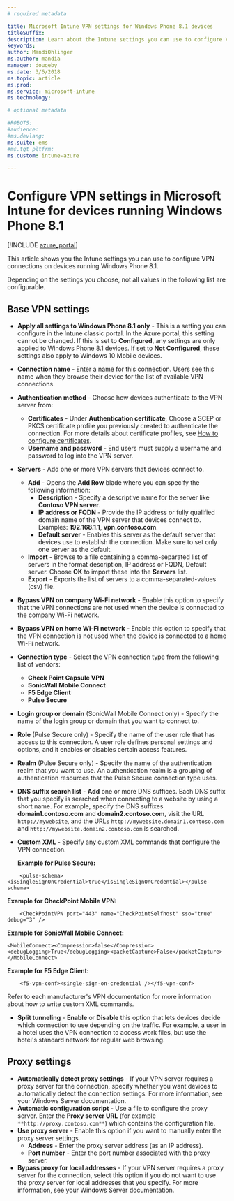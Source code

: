 ```yaml
---
# required metadata

title: Microsoft Intune VPN settings for Windows Phone 8.1 devices
titleSuffix:
description: Learn about the Intune settings you can use to configure VPN connections on devices running Windows Phone 8.1.
keywords:
author: MandiOhlinger
ms.author: mandia
manager: dougeby
ms.date: 3/6/2018
ms.topic: article
ms.prod:
ms.service: microsoft-intune
ms.technology:

# optional metadata

#ROBOTS:
#audience:
#ms.devlang:
ms.suite: ems
#ms.tgt_pltfrm:
ms.custom: intune-azure

---
```


# Configure VPN settings in Microsoft Intune for devices running Windows Phone 8.1

[!INCLUDE [azure_portal](./includes/azure_portal.md)]

This article shows you the Intune settings you can use to configure VPN connections on devices running Windows Phone 8.1.


Depending on the settings you choose, not all values in the following list are configurable.

## Base VPN settings

- **Apply all settings to Windows Phone 8.1 only** - This is a setting you can configure in the Intune classic portal. In the Azure portal, this setting cannot be changed. If this is set to **Configured**, any settings are only applied to Windows Phone 8.1 devices. If set to **Not Configured**, these settings also apply to Windows 10 Mobile devices.
- **Connection name** - Enter a name for this connection. Users see this name when they browse their device for the list of available VPN connections.
- **Authentication method** - Choose how devices authenticate to the VPN server from:
    - **Certificates** - Under **Authentication certificate**, Choose a SCEP or PKCS certificate profile you previously created to authenticate the connection. For more details about certificate profiles, see [How to configure certificates](certificates-configure.md).
    - **Username and password** - End users must supply a username and password to log into the VPN server.
- **Servers** - Add one or more VPN servers that devices connect to.
    - **Add** - Opens the **Add Row** blade where you can specify the following information:
        - **Description** - Specify a descriptive name for the server like **Contoso VPN server**.
        - **IP address or FQDN** - Provide the IP address or fully qualified domain name of the VPN server that devices connect to. Examples: **192.168.1.1**, **vpn.contoso.com**.
        - **Default server** - Enables this server as the default server that devices use to establish the connection. Make sure to set only one server as the default.
    - **Import** - Browse to a file containing a comma-separated list of servers in the format description, IP address or FQDN, Default server. Choose **OK** to import these into the **Servers** list.
    - **Export** - Exports the list of servers to a comma-separated-values (csv) file.

- **Bypass VPN on company Wi-Fi network** - Enable this option to specify that the VPN connections are not used when the device is connected to the company Wi-Fi network.
- **Bypass VPN on home Wi-Fi network** - Enable this option to specify that the VPN connection is not used when the device is connected to a home Wi-Fi network.

- **Connection type** - Select the VPN connection type from the following list of vendors:
    - **Check Point Capsule VPN**
    - **SonicWall Mobile Connect**
    - **F5 Edge Client**
    - **Pulse Secure**

- **Login group or domain** (SonicWall Mobile Connect only) - Specify the name of the login group or domain that you want to connect to.
- **Role** (Pulse Secure only) - Specify the name of the user role that has access to this connection. A user role defines personal settings and options, and it enables or disables certain access features.
- **Realm** (Pulse Secure only) - Specify the name of the authentication realm that you want to use. An authentication realm is a grouping of authentication resources that the Pulse Secure connection type uses.

- **DNS suffix search list** - **Add** one or more DNS suffices. Each DNS suffix that you specify is searched when connecting to a website by using a short name. For example, specify the DNS suffixes **domain1.contoso.com** and **domain2.contoso.com**, visit the URL `http://mywebsite`, and the URLs `http://mywebsite.domain1.contoso.com` and `http://mywebsite.domain2.contoso.com` is searched.

- **Custom XML** - Specify any custom XML commands that configure the VPN connection.

    **Example for Pulse Secure:**

```
    <pulse-schema><isSingleSignOnCredential>true</isSingleSignOnCredential></pulse-schema>
```

**Example for CheckPoint Mobile VPN:**

```
    <CheckPointVPN port="443" name="CheckPointSelfhost" sso="true" debug="3" />
```

**Example for SonicWall Mobile Connect:**
```
<MobileConnect><Compression>false</Compression><debugLogging>True</debugLogging><packetCapture>False</packetCapture></MobileConnect>
```

**Example for F5 Edge Client:**
```
    <f5-vpn-conf><single-sign-on-credential /></f5-vpn-conf>
```

Refer to each manufacturer's VPN documentation for more information about how to write custom XML commands.

- **Split tunneling** - **Enable** or **Disable** this option that lets devices decide which connection to use depending on the traffic. For example, a user in a hotel uses the VPN connection to access work files, but use the hotel's standard network for regular web browsing.




## Proxy settings

- **Automatically detect proxy settings** - If your VPN server requires a proxy server for the connection, specify whether you want devices to automatically detect the connection settings. For more information, see your Windows Server documentation.
- **Automatic configuration script** - Use a file to configure the proxy server. Enter the **Proxy server URL** (for example `**http://proxy.contoso.com**`) which contains the configuration file.
- **Use proxy server** - Enable this option if you want to manually enter the proxy server settings.
    - **Address** - Enter the proxy server address (as an IP address).
    - **Port number** - Enter the port number associated with the proxy server.
- **Bypass proxy for local addresses** - If your VPN server requires a proxy server for the connection, select this option if you do not want to use the proxy server for local addresses that you specify. For more information, see your Windows Server documentation.
